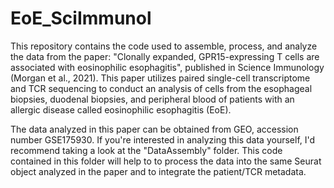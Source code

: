 # EoE_SciImmunol

This repository contains the code used to assemble, process, and analyze the data from the paper: "Clonally expanded, GPR15-expressing T cells are associated with eosinophilic esophagitis", published in Science Immunology (Morgan et al.,  2021). This paper utilizes paired single-cell transcriptome and TCR sequencing to conduct an analysis of cells from the esophageal biopsies, duodenal biopsies, and peripheral blood of patients with an allergic disease called eosinophilic esophagitis (EoE).

The data analyzed in this paper can be obtained from GEO, accession number GSE175930. If you're interested in analyzing this data yourself, I'd recommend taking a look at the "DataAssembly" folder. This code contained in this folder will help to to process the data into the same Seurat object analyzed in the paper and to integrate the patient/TCR metadata.
